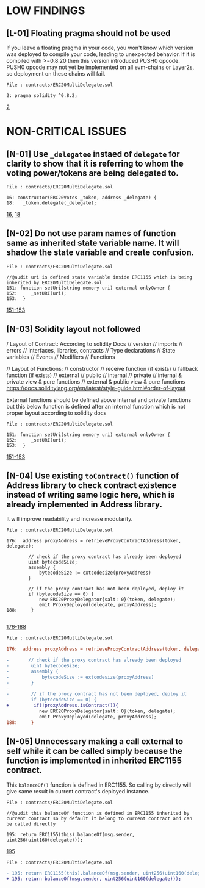 # LOW FINDINGS

## [L-01] Floating pragma should not be used

If you leave a floating pragma in your code, you won't know which version was deployed to compile your code, leading to unexpected behavior. If it is compiled with >=0.8.20 then this version introduced PUSH0 opcode. PUSH0 opcode may not yet be implemented on all evm-chains or Layer2s, so deployment on these chains will fail.

```solidity
File : contracts/ERC20MultiDelegate.sol

2: pragma solidity ^0.8.2;

```

[2](https://github.com/code-423n4/2023-10-ens/blob/main/contracts/ERC20MultiDelegate.sol#L2)

# NON-CRITICAL ISSUES

## [N-01] Use `_delegatee` instaed of `delegate` for clarity to show that it is referring to whom the voting power/tokens are being delegated to.

```solidity
File : contracts/ERC20MultiDelegate.sol

16: constructor(ERC20Votes _token, address _delegate) {
18:   _token.delegate(_delegate);

```

[16](https://github.com/code-423n4/2023-10-ens/blob/main/contracts/ERC20MultiDelegate.sol#L16), [18](https://github.com/code-423n4/2023-10-ens/blob/main/contracts/ERC20MultiDelegate.sol#L18)

## [N-02] Do not use param names of function same as inherited state variable name. It will shadow the state variable and create confusion.

```solidity
File : contracts/ERC20MultiDelegate.sol

//@audit uri is defined state variable inside ERC1155 which is being inherited by ERC20MultiDelegate.sol
151: function setUri(string memory uri) external onlyOwner {
152:     _setURI(uri);
153:  }

```

[151-153](https://github.com/code-423n4/2023-10-ens/blob/main/contracts/ERC20MultiDelegate.sol#L151C5-L153C6)

## [N-03] Solidity layout not followed

/ Layout of Contract: According to solidity Docs
// version
// imports
// errors
// interfaces, libraries, contracts
// Type declarations
// State variables
// Events
// Modifiers
// Functions

// Layout of Functions:
// constructor
// receive function (if exists)
// fallback function (if exists)
// external
// public
// internal
// private
// internal & private view & pure functions
// external & public view & pure functions
https://docs.soliditylang.org/en/latest/style-guide.html#order-of-layout

External functions should be defined above internal and private functions but this below function is defined after an internal function which is not proper layout according to solidity docs

```solidity
File : contracts/ERC20MultiDelegate.sol

151: function setUri(string memory uri) external onlyOwner {
152:     _setURI(uri);
153:  }

```

[151-153](https://github.com/code-423n4/2023-10-ens/blob/main/contracts/ERC20MultiDelegate.sol#L151C5-L153C6)

## [N-04] Use existing `toContract()` function of Address library to check contract existence instead of writing same logic here, which is already implemented in Address library.

It will improve readability and increase modularity.

```solidity
File : contracts/ERC20MultiDelegate.sol

176:  address proxyAddress = retrieveProxyContractAddress(token, delegate);

        // check if the proxy contract has already been deployed
        uint bytecodeSize;
        assembly {
            bytecodeSize := extcodesize(proxyAddress)
        }

        // if the proxy contract has not been deployed, deploy it
        if (bytecodeSize == 0) {
            new ERC20ProxyDelegator{salt: 0}(token, delegate);
            emit ProxyDeployed(delegate, proxyAddress);
188:     }


```

[176-188](https://github.com/code-423n4/2023-10-ens/blob/main/contracts/ERC20MultiDelegate.sol#L176C9-L188C10)

```diff
File : contracts/ERC20MultiDelegate.sol

176:  address proxyAddress = retrieveProxyContractAddress(token, delegate);

-       // check if the proxy contract has already been deployed
-        uint bytecodeSize;
-        assembly {
-            bytecodeSize := extcodesize(proxyAddress)
-        }
-
-        // if the proxy contract has not been deployed, deploy it
-        if (bytecodeSize == 0) {
+         if(!proxyAddress.isContract()){
            new ERC20ProxyDelegator{salt: 0}(token, delegate);
            emit ProxyDeployed(delegate, proxyAddress);
188:     }


```

## [N-05] Unnecessary making a call external to self while it can be called simply because the function is implemented in inherited ERC1155 contract.

This `balanceOf()` function is defined in ERC1155. So calling by directly will give same result in current contract's deployed instance.

```solidity
File : contracts/ERC20MultiDelegate.sol

//@audit this balanceOf function is defined in ERC1155 inherited by current contract so by default it belong to current contract and can be called directly

195: return ERC1155(this).balanceOf(msg.sender, uint256(uint160(delegate)));

```

[195](https://github.com/code-423n4/2023-10-ens/blob/main/contracts/ERC20MultiDelegate.sol#L195)

```diff
File : contracts/ERC20MultiDelegate.sol

- 195: return ERC1155(this).balanceOf(msg.sender, uint256(uint160(delegate)));
+ 195: return balanceOf(msg.sender, uint256(uint160(delegate)));

```
